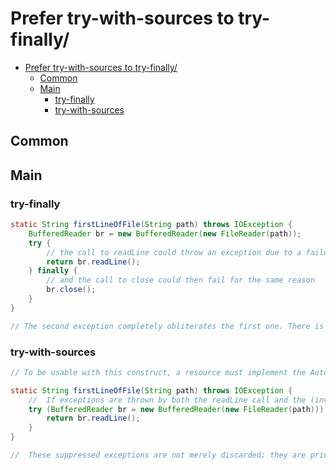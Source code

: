 # Prefer try-with-sources to try-finally/

- [Prefer try-with-sources to try-finally/](#prefer-try-with-sources-to-try-finally)
  - [Common](#common)
  - [Main](#main)
    - [try-finally](#try-finally)
    - [try-with-sources](#try-with-sources)

## Common

## Main

### try-finally

```java
static String firstLineOfFile(String path) throws IOException {
    BufferedReader br = new BufferedReader(new FileReader(path));
    try {
        // the call to readLine could throw an exception due to a failure in the underlying physical device
        return br.readLine();
    } finally {
        // and the call to close could then fail for the same reason
        br.close();
    }
}

// The second exception completely obliterates the first one. There is no record of the first exception in the exception stack trace, which can greatly complicate debugging in real systems
```

### try-with-sources

```java
// To be usable with this construct, a resource must implement the AutoCloseable interface

static String firstLineOfFile(String path) throws IOException {
    //  If exceptions are thrown by both the readLine call and the (invisible) close, the latter exception is suppressed in favor of the former.
    try (BufferedReader br = new BufferedReader(new FileReader(path))) {
        return br.readLine();
    }
}

//  These suppressed exceptions are not merely discarded; they are printed in the stack trace with a notation saying that they were suppressed. You can also access them programmatically with the getSuppressed method, which was added to Throwable in Java 7.
```
